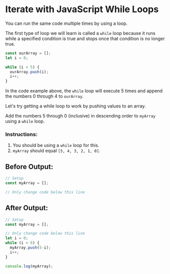 # Iterate with JavaScript While Loops

You can run the same code multiple times by using a loop.

The first type of loop we will learn is called a `while` loop because it runs while a specified condition is true and stops once that condition is no longer true.

```javascript
const ourArray = [];
let i = 0;

while (i < 5) {
  ourArray.push(i);
  i++;
}
```

In the code example above, the `while` loop will execute 5 times and append the numbers 0 through 4 to `ourArray`.

Let's try getting a while loop to work by pushing values to an array.

Add the numbers 5 through 0 (inclusive) in descending order to `myArray` using a `while` loop.

### Instructions:
1. You should be using a `while` loop for this.
2. `myArray` should equal `[5, 4, 3, 2, 1, 0]`.

## Before Output:
```javascript
// Setup
const myArray = [];

// Only change code below this line

```

## After Output:
```javascript
// Setup
const myArray = [];

// Only change code below this line
let i = 0;
while (i < 6) {  
  myArray.push(5-i);
  i++;  
}

console.log(myArray);
```